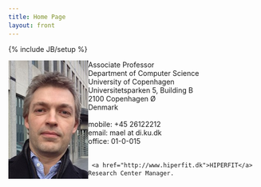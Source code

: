 ```yaml
---
title: Home Page
layout: front
---
```

{% include JB/setup %}

<div class="row-fluid">
  <div class="span5">
     <img alt="Martin Elsman" align="left" src="/images/elsman_small.jpg">
  </div>
  <div class="span7">
     Associate Professor<br />
     Department of Computer Science<br />
     University of Copenhagen<br />
     Universitetsparken 5, Building B<br />
     2100 Copenhagen Ø<br />
     Denmark<br /><br />
     mobile: +45 26122212<br />
     email: mael at di.ku.dk<br />
     office: 01-0-015<br /><br />

     <a href="http://www.hiperfit.dk">HIPERFIT</a> Research Center Manager.
  </div>
</div>
